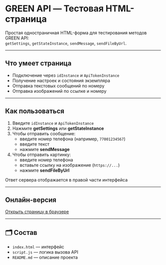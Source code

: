 # GREEN API — Тестовая HTML-страница

Простая одностраничная HTML-форма для тестирования методов GREEN API:  
`getSettings`, `getStateInstance`, `sendMessage`, `sendFileByUrl`.

---

## Что умеет страница

- Подключение через `idInstance` и `ApiTokenInstance`
- Получение настроек и состояния экземпляра
- Отправка текстовых сообщений по номеру
- Отправка изображений по ссылке и номеру

---

## Как пользоваться

1. Введите `idInstance` и `ApiTokenInstance`
2. Нажмите **getSettings** или **getStateInstance**
3. Чтобы отправить сообщение:
   - введите номер телефона (например, `77001234567`)
   - введите текст
   - нажмите **sendMessage**
4. Чтобы отправить картинку:
   - введите номер телефона
   - вставьте ссылку на изображение (`https://...`)
   - нажмите **sendFileByUrl**

Ответ сервера отображается в правой части интерфейса

---

## Онлайн-версия

[Открыть страницу в браузере](https://github.com/shvenglerivan/green-api-test-task)  

---

## 🗂 Состав

- `index.html` — интерфейс
- `script.js` — логика вызова API
- `README.md` — описание проекта